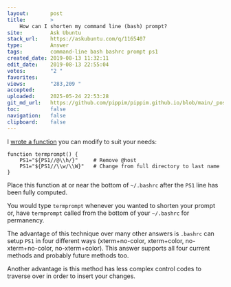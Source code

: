 ```yaml
---
layout:       post
title:        >
    How can I shorten my command line (bash) prompt?
site:         Ask Ubuntu
stack_url:    https://askubuntu.com/q/1165407
type:         Answer
tags:         command-line bash bashrc prompt ps1
created_date: 2019-08-13 11:32:11
edit_date:    2019-08-13 22:55:04
votes:        "2 "
favorites:    
views:        "283,209 "
accepted:     
uploaded:     2025-05-24 22:53:28
git_md_url:   https://github.com/pippim/pippim.github.io/blob/main/_posts/2019/2019-08-13-How-can-I-shorten-my-command-line-_bash_-prompt_.md
toc:          false
navigation:   false
clipboard:    false
---
```


I [wrote a function][1] you can modify to suit your needs:

``` 
function termprompt() {
    PS1="${PS1//@\\h/}"     # Remove @host
    PS1="${PS1//\\w/\\W}"   # Change from full directory to last name
}
```

Place this function at or near the bottom of `~/.bashrc` after the `PS1` line has been fully computed.

You would type `termprompt` whenever you wanted to shorten your prompt or, have `termprompt` called from the bottom of your `~/.bashrc` for permanency.

The advantage of this technique over many other answers is `.bashrc` can setup `PS1` in four different ways (xterm+no-color, xterm+color, no-xterm+no-color, no-xterm+color). This answer supports all four current methods and probably future methods too.

Another advantage is this method has less complex control codes to traverse over in order to insert your changes.

  [1]: https://askubuntu.com/questions/1164844/script-to-hide-names-in-command-prompt/1164845#1164845

